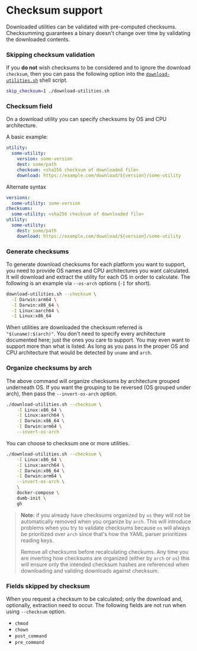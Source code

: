 # Checksum support

Downloaded utilities can be validated with pre-computed checksums.  Checksumming
guarantees a binary doesn't change over time by validating the downloaded
contents.

### Skipping checksum validation

If you **do not** wish checksums to be considered and to ignore the download
`checksum`, then you can pass the following option into the
[`download-utilities.sh`](../download-utilities.sh) shell script.

```bash
skip_checksum=1 ./download-utilities.sh
```

### Checksum field

On a download utility you can specify checksums by OS and CPU architecture.

A basic example:

```yaml
utility:
  some-utility:
    version: some-version
    dest: some/path
    checksum: <sha256 checksum of downloaded file>
    download: https://example.com/download/${version}/some-utility
```

Alternate syntax

```yaml
versions:
  some-utility: some-version
checksums:
  some-utility: <sha256 checksum of downloaded file>
utility:
  some-utility:
    dest: some/path
    download: https://example.com/download/${version}/some-utility
```

### Generate checksums

To generate download checksums for each platform you want to support, you need
to provide OS names and CPU architectures you want calculated.  It will download
and extract the utility for each OS in order to calculate.  The following is an
example via `--os-arch` options (`-I` for short).

```bash
download-utilities.sh --checksum \
  -I Darwin:arm64 \
  -I Darwin:x86_64 \
  -I Linux:aarch64 \
  -I Linux:x86_64
```

When utilities are downloaded the checksum referred is `"$(uname):$(arch)"`.
You don't need to specify every architecture documented here; just the ones you
care to support.  You may even want to support more than what is listed.  As
long as you pass in the proper OS and CPU architecture that would be detected by
`uname` and `arch`.

### Organize checksums by arch

The above command will organize checksums by architecture grouped underneath OS.
If you want the grouping to be reversed (OS grouped under arch), then pass the
`--invert-os-arch` option.

```bash
./download-utilities.sh --checksum \
    -I Linux:x86_64 \
    -I Linux:aarch64 \
    -I Darwin:x86_64 \
    -I Darwin:arm64 \
    --invert-os-arch
```

You can choose to checksum one or more utilities.

```bash
./download-utilities.sh --checksum \
    -I Linux:x86_64 \
    -I Linux:aarch64 \
    -I Darwin:x86_64 \
    -I Darwin:arm64 \
    --invert-os-arch \
    \
    docker-compose \
    dumb-init \
    gh
```

> **Note:** if you already have checksums organized by `os` they will not be
> automatically removed when you organize by `arch`.  This will introduce
> problems when you try to validate checksums because `os` will always be
> prioritized over `arch` since that's how the YAML parser prioritizes reading
> keys.
>
> Remove all checksums before recalculating checkums.   Any time you are
> inverting how checksums are organized (either by `arch` or `os`) this will
> ensure only the intended checksum hashes are referenced when downloading and
> validing downloads against checksum.

### Fields skipped by checksum

When you request a checksum to be calculated; only the download and, optionally,
extraction need to occur.  The following fields are not run when using
`--checksum` option.

- `chmod`
- `chown`
- `post_command`
- `pre_command`
